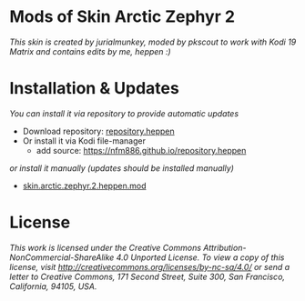 # Mods of Skin Arctic Zephyr 2
*This skin is created by jurialmunkey, moded by pkscout to work with Kodi 19 Matrix and contains edits by me, heppen :)*

# Installation & Updates

*You can install it via repository to provide automatic updates*
- Download repository: [repository.heppen](https://github.com/nfm886/repository.heppen/raw/main/repository.heppen.zip)
- Or install it via Kodi file-manager
	- add source: https://nfm886.github.io/repository.heppen

*or install it manually (updates should be installed manually)*
- [skin.arctic.zephyr.2.heppen.mod](https://github.com/nfm886/skin.arctic.zephyr.2.heppen.mod/archive/refs/heads/main.zip)

# License

*This work is licensed under the Creative Commons Attribution-NonCommercial-ShareAlike 4.0 Unported License.
To view a copy of this license, visit http://creativecommons.org/licenses/by-nc-sa/4.0/
or send a letter to Creative Commons, 171 Second Street, Suite 300, San Francisco, California, 94105, USA.*